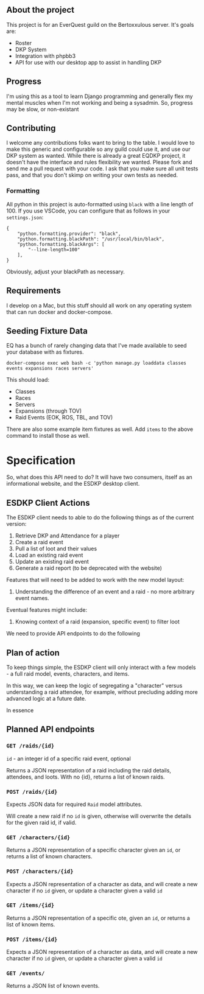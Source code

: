 ## About the project
This project is for an EverQuest guild on the Bertoxxulous server.  It's goals are:

- Roster
- DKP System
- Integration with phpbb3
- API for use with our desktop app to assist in handling DKP

## Progress
I'm using this as a tool to learn Django programming and generally flex my mental muscles when I'm not working and being a sysadmin.  So, progress may be slow, or non-existant

## Contributing
I welcome any contributions folks want to bring to the table.  I would love to make this generic and configurable so any guild could use it, and use our DKP system as wanted.  While there is already a great EQDKP project, it doesn't have the interface and rules flexibility we wanted.  Please fork and send me a pull request with your code.  I ask that you make sure all unit tests pass, and that you don't skimp on writing your own tests as needed.

### Formatting
All python in this project is auto-formatted using `black` with a line length of 100.  If you use VSCode, you can configure that as follows in your `settings.json`:
```
{
    "python.formatting.provider": "black",
    "python.formatting.blackPath": "/usr/local/bin/black",
    "python.formatting.blackArgs": [
        "--line-length=100"
    ],
}
```
Obviously, adjust your blackPath as necessary.

## Requirements
I develop on a Mac, but this stuff should all work on any operating system that can run docker and docker-compose.

## Seeding Fixture Data

EQ has a bunch of rarely changing data that I've made available to seed your database with as fixtures.
```
docker-compose exec web bash -c 'python manage.py loaddata classes events expansions races servers'
```
This should load:
- Classes
- Races
- Servers
- Expansions (through TOV)
- Raid Events (EOK, ROS, TBL, and TOV)

There are also some example item fixtures as well.  Add `items` to the above command to install those as well.

# Specification

So, what does this API need to do?  It will have two consumers, itself as an informational website, and the ESDKP desktop client.

## ESDKP Client Actions

The ESDKP client needs to able to do the following things as of the current version:

1. Retrieve DKP and Attendance for a player
2. Create a raid event
3. Pull a list of loot and their values
4. Load an existing raid event
5. Update an existing raid event
6. Generate a raid report (to be deprecated with the website)

Features that will need to be added to work with the new model layout:

1. Understanding the difference of an event and a raid - no more arbitrary event names.

Eventual features might include:

1. Knowing context of a raid (expansion, specific event) to filter loot

We need to provide API endpoints to do the following

## Plan of action

To keep things simple, the ESDKP client will only interact with a few models - a full raid model, events, characters, and items.

In this way, we can keep the logic of segregating a "character" versus understanding a raid attendee, for example, without precluding adding more advanced logic at a future date.

In essence

## Planned API endpoints

### `GET /raids/{id}`

`id` - an integer id of a specific raid event, optional

Returns a JSON representation of a raid including the raid details, attendees, and loots.  With no {id}, returns a list of known raids.

### `POST /raids/{id}`

Expects JSON data for required `Raid` model attributes.

Will create a new raid if no `id` is given, otherwise will overwrite the details for the given raid id, if valid.

### `GET /characters/{id}`

Returns a JSON representation of a specific character given an `id`, or returns a list of known characters.

### `POST /characters/{id}`

Expects a JSON representation of a character as data, and will create a new character if no `id` given, or update a character given a valid `id`

### `GET /items/{id}`

Returns a JSON representation of a specific ote, given an `id`, or returns a list of known items.

### `POST /items/{id}`

Expects a JSON representation of a character as data, and will create a new character if no `id` given, or update a character given a valid `id`

### `GET /events/`

Returns a JSON list of known events.
